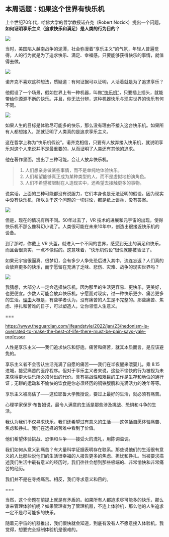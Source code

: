 ## 本周话题：如果这个世界有快乐机

上个世纪70年代，哈佛大学的哲学教授诺齐克（Robert Nozick）提出一个问题， **如何证明享乐主义（追求快乐和满足）是人类的行为目的？**

![](https://cdn.beekka.com/blogimg/asset/202202/bg2022022607.webp)

当时，美国陷入越南战争的泥潭，社会弥漫着“享乐主义”的气氛，年轻人普遍觉得，人的行为就是为了追求快乐、满足、幸福感。只要能够获得快乐的事情，就值得去做。

![](https://cdn.beekka.com/blogimg/asset/202202/bg2022022608.webp)

诺齐克不喜欢这种想法，质疑道：有何证据可以证明，人活着就是为了追求享乐？

他假设了一个场景，假如世界上有一种机器，叫做[“快乐机”](https://en.wikipedia.org/wiki/Experience_machine)，只要插上插头，就能带给你源源不断的快乐。并且，你无法分辨，这种机器快乐与现实世界的快乐有何不同。

![](https://cdn.beekka.com/blogimg/asset/202202/bg2022022609.webp)

如果人生的目标是体验尽可能多的快乐，那么没有理由不接入这台快乐机。如果所有人都想接入，那就证明了人类真的是追求享乐主义。

这在哲学上称为“快乐机假设”。诺齐克相信，只要有人放弃接入快乐机，就说明享乐对这个人来说并不是最重要的，从而证明了人类还有其他的追求。

他在著作里面，提出了三种可能，会让人放弃快乐机。

> 1. 人们想亲身做某些事情，而不是单纯地体验快乐。
> 2. 人们希望能够真正成为某种类型的人，而不是虚拟地扮演角色。
> 3. 人们不希望被限制在人造现实中，还希望去接触更多的事物。

说实话，上面的三种可能都没有说服力，它们本身也是无法证明的假设。因为现实中没有快乐机，所以关于这个问题的一切讨论，都是纸上谈兵，没有答案。

![](https://cdn.beekka.com/blogimg/asset/202202/bg2022022610.webp)

但是，现在的情况有所不同。50年过去了，VR 技术的进展和元宇宙的出现，使得快乐机不那么像科幻小说了。人类很可能在未来10年中，创造出很接近快乐机的设备。

到了那时，你戴上 VR 头盔，就进入一个不同的世界，感受到无比的满足和快乐，而且会很真实，一点不像假的。这意味着，“快乐机假设”很快就能被验证了。

如果元宇宙很逼真、很梦幻，会有多少人争先恐后进入其中，流连忘返？人们真的会放弃更多的快乐，而宁愿留在充满了乏味、悲伤、灾难、战争的现实世界吗？

![](https://cdn.beekka.com/blogimg/asset/202202/bg2022022611.webp)

我猜想，大部分人一定会选择快乐机，因为那里的生活更容易、更快乐，更美好，也更便宜。少数人可能会放弃快乐机，宁愿面对现实，过一种快乐更少、痛苦更多的生活。[理由](https://www.theguardian.com/lifeandstyle/2022/jan/23/hedonism-is-overrated-to-make-the-best-of-life-there-must-be-pain-says-yale-professor)大概是，有些学者认为，没有痛苦的人生是不完整的。那些痛苦、焦虑、挣扎和苦难的日子，可以塑造人，让你领悟人生意义。

===

https://www.theguardian.com/lifeandstyle/2022/jan/23/hedonism-is-overrated-to-make-the-best-of-life-there-must-be-pain-says-yale-professor

人性是享乐主义——我们追求快乐和舒适。痛苦和痛苦，就其本质而言，是应该避免的。

享乐主义者不会否认生活充满了自愿的痛苦——我们在半夜醒来喂婴儿，乘 8.15 进城，接受痛苦的医疗程序。但对于享乐主义者来说，这些不愉快的行为被视为未来获得更大快乐所必须付出的代价。具有挑战性和艰巨的工作是生存和地位的通行证；无聊的运动和不愉快的饮食是你必须经历的钢铁腹肌和充满活力的晚年等等。

享乐主义被高估了——这位耶鲁大学教授说，要过上最好的生活，就必须有痛苦。

心理学家保罗·布鲁姆说，最令人满意的生活是那些涉及挑战、恐惧和斗争的生活。

我认为我们不仅寻求快乐，我们还希望过有意义的生活——这包括自愿体验痛苦、焦虑和挣扎。我们在选择的苦难中看到了价值。

他们希望体验挑战、恐惧和斗争——接受火的洗礼，用陈词滥调。

我们如何从意义到痛苦？有大量科学证据表明存在联系。那些说他们的生活很有意义的人比那些说他们的生活很幸福的人报告更多的焦虑、担忧和挣扎。当被要求描述我们生活中最有意义的经历时，我们往往会想到那些极端的、非常愉快和非常痛苦的经历。

我们并不是在寻找痛苦。相反，我们寻求意义和目的。

===

当然，这个命题在前提上就是有矛盾的。如果所有人都追求尽可能多的快乐，那么谁来管理体验机呢？如果管理者为了管理机器，不连上体验机，那么他的人生追求一定不是尽可能多的快乐。

随着元宇宙的机器推出，我们很快就会知道，到底有没有人不愿意接入体验机。我觉得，想要完全抵制体验机是很难的。